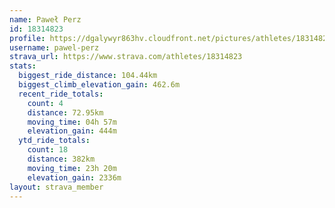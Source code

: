 ```yaml
---
name: Paweł Perz
id: 18314823
profile: https://dgalywyr863hv.cloudfront.net/pictures/athletes/18314823/5244308/1/large.jpg
username: pawel-perz
strava_url: https://www.strava.com/athletes/18314823
stats:
  biggest_ride_distance: 104.44km
  biggest_climb_elevation_gain: 462.6m
  recent_ride_totals:
    count: 4
    distance: 72.95km
    moving_time: 04h 57m
    elevation_gain: 444m
  ytd_ride_totals:
    count: 18
    distance: 382km
    moving_time: 23h 20m
    elevation_gain: 2336m
layout: strava_member
--- 
```

